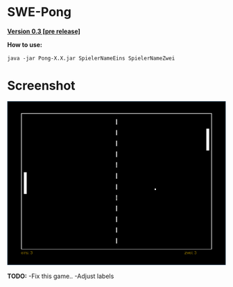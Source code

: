 # SWE-Pong
<b><a href="https://github.com/denn-s/swe-pong/releases/download/0.3/Pong-pre_release-0.3.jar">Version 0.3 [pre release]</a></b>

**How to use:**

    java -jar Pong-X.X.jar SpielerNameEins SpielerNameZwei

# Screenshot
<p align="center"><img src="screenshot.png" alt="Pong"/></p>

**TODO:**
-Fix this game..
-Adjust labels
